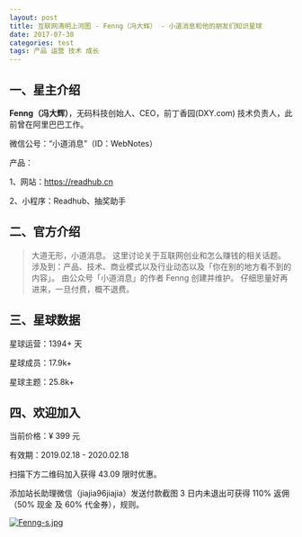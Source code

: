 ```yaml
---
layout: post
title: 互联网清明上河图 - Fenng（冯大辉） - 小道消息和他的朋友们知识星球
date: 2017-07-30
categories: test
tags: 产品 运营 技术 成长
---
```


## 一、星主介绍

**Fenng（冯大辉）**，无码科技创始人、CEO，前丁香园(DXY.com) 技术负责人，此前曾在阿里巴巴工作。

微信公号：“小道消息”（ID：WebNotes）

产品：

1、网站：https://readhub.cn

2、小程序：Readhub、抽奖助手

## 二、官方介绍

> 大道无形，小道消息。
> 这里讨论关于互联网创业和怎么赚钱的相关话题。涉及到：产品、技术、商业模式以及行业动态以及「你在别的地方看不到的内容」。
> 由公众号「小道消息」的作者 Fenng 创建并维护。
> 仔细思量好再进来，一旦付费，概不退费。



## 三、星球数据

星球运营：1394+ 天

星球成员：17.9k+

星球主题：25.8k+


## 四、欢迎加入

当前价格：¥ 399 元

有效期：2019.02.18 - 2020.02.18

扫描下方二维码加入获得 43.09 限时优惠。

添加站长助理微信（jiajia96jiajia）发送付款截图 3 日内未退出可获得 110% 返佣（50% 现金 及 60% 代金券），规则。

[![Fenng-s.jpg](https://i.postimg.cc/NjQS08SM/Fenng-s.jpg)](https://postimg.cc/kBhf1Sn3)



